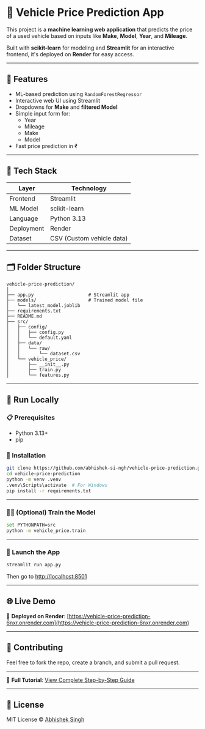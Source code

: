 # 🚗 Vehicle Price Prediction App

This project is a **machine learning web application** that predicts the price of a used vehicle based on inputs like **Make**, **Model**, **Year**, and **Mileage**.

Built with **scikit-learn** for modeling and **Streamlit** for an interactive frontend, it's deployed on **Render** for easy access.

---

## 📌 Features

- ML-based prediction using `RandomForestRegressor`
- Interactive web UI using Streamlit
- Dropdowns for **Make** and **filtered Model**
- Simple input form for:
  - Year
  - Mileage
  - Make
  - Model
- Fast price prediction in ₹

---

## 🧠 Tech Stack

| Layer        | Technology              |
|--------------|--------------------------|
| Frontend     | Streamlit               |
| ML Model     | scikit-learn            |
| Language     | Python 3.13             |
| Deployment   | Render                  |
| Dataset      | CSV (Custom vehicle data) |

---

## 🗂️ Folder Structure

```
vehicle-price-prediction/
│
├── app.py                    # Streamlit app
├── models/                   # Trained model file
│   └── latest_model.joblib
├── requirements.txt
├── README.md
├── src/
│   ├── config/
│   │   ├── config.py
│   │   └── default.yaml
│   ├── data/
│   │   └── raw/
│   │       └── dataset.csv
│   └── vehicle_price/
│       ├── __init__.py
│       ├── train.py
│       └── features.py
```

---

## 🧪 Run Locally

### 📋 Prerequisites

- Python 3.13+
- pip

### 🔧 Installation

```bash
git clone https://github.com/abhishek-si-ngh/vehicle-price-prediction.git
cd vehicle-price-prediction
python -m venv .venv
.venv\Scripts\activate  # For Windows
pip install -r requirements.txt
```

---

### 🏋️‍♂️ (Optional) Train the Model

```bash
set PYTHONPATH=src
python -m vehicle_price.train
```

---

### 🚀 Launch the App

```bash
streamlit run app.py
```

Then go to [http://localhost:8501](http://localhost:8501)

---

## 🌐 Live Demo

🔗 **Deployed on Render**: [https://vehicle-price-prediction-6nxr.onrender.com](https://vehicle-price-prediction-6nxr.onrender.com)


---


## 🤝 Contributing

Feel free to fork the repo, create a branch, and submit a pull request.

---

📘 **Full Tutorial**: [View Complete Step-by-Step Guide](https://code2tutorial.com/tutorial/2335ebbb-2e02-473d-a457-e92a2164f76d/index.md)


---

## 📄 License

MIT License © [Abhishek Singh](https://github.com/abhishek-si-ngh)
